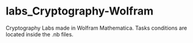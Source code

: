 # labs_Cryptography-Wolfram
Cryptography Labs made in Wolfram Mathematica. Tasks conditions are located inside the .nb files.
